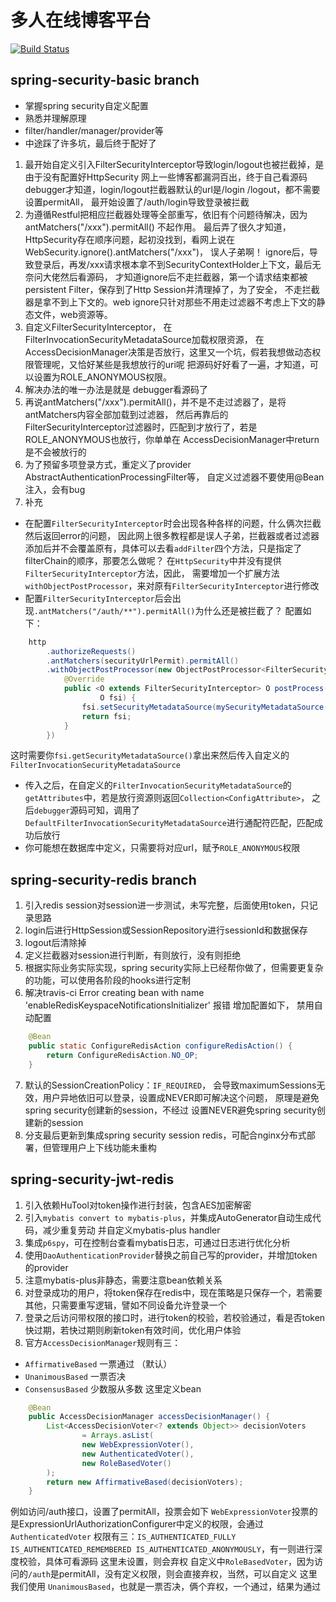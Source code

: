 # 多人在线博客平台

[![Build Status](https://travis-ci.com/zhengbigbig/Blogs.svg?branch=master)](https://travis-ci.com/zhengbigbig/Blogs)

## spring-security-basic branch
- 掌握spring security自定义配置
- 熟悉并理解原理
- filter/handler/manager/provider等
- 中途踩了许多坑，最后终于配好了
1. 最开始自定义引入FilterSecurityInterceptor导致login/logout也被拦截掉，是由于没有配置好HttpSecurity
网上一些博客都漏洞百出，终于自己看源码debugger才知道，login/logout拦截器默认的url是/login /logout，都不需要设置permitAll，
最开始设置了/auth/login导致登录被拦截
2. 为遵循Restful把相应拦截器处理等全部重写，依旧有个问题待解决，因为antMatchers("/xxx").permitAll() 不起作用。
最后弄了很久才知道，HttpSecurity存在顺序问题，起初没找到，看网上说在 WebSecurity.ignore().antMatchers("/xxx")，
误人子弟啊！
ignore后，导致登录后，再发/xxx请求根本拿不到SecurityContextHolder上下文，最后无奈问大佬然后看源码，
才知道ignore后不走拦截器，第一个请求结束都被persistent Filter，保存到了Http Session并清理掉了，为了安全，
不走拦截器是拿不到上下文的。web ignore只针对那些不用走过滤器不考虑上下文的静态文件，web资源等。
3. 自定义FilterSecurityInterceptor， 在FilterInvocationSecurityMetadataSource加载权限资源，
在AccessDecisionManager决策是否放行，这里又一个坑，假若我想做动态权限管理呢，又恰好某些是我想放行的uri呢
把源码好好看了一遍，才知道，可以设置为ROLE_ANONYMOUS权限。
4. 解决办法的唯一办法是就是  debugger看源码了
5. 再说antMatchers("/xxx").permitAll()，并不是不走过滤器了，是将antMatchers内容全部加载到过滤器，
然后再靠后的FilterSecurityInterceptor过滤器时，匹配到才放行了，若是ROLE_ANONYMOUS也放行，你单单在
AccessDecisionManager中return是不会被放行的
6. 为了预留多项登录方式，重定义了provider AbstractAuthenticationProcessingFilter等，
自定义过滤器不要使用@Bean注入，会有bug
7. 补充
- 在配置```FilterSecurityInterceptor```时会出现各种各样的问题，什么俩次拦截然后返回error的问题，
因此网上很多教程都是误人子弟，拦截器或者过滤器添加后并不会覆盖原有，具体可以去看```addFilter```四个方法，只是指定了filterChain的顺序，那要怎么做呢？
在```HttpSecurity```中并没有提供```FilterSecurityInterceptor```方法，因此，
需要增加一个扩展方法```withObjectPostProcessor```，来对原有```FilterSecurityInterceptor```进行修改
- 配置```FilterSecurityInterceptor```后会出现```.antMatchers("/auth/**").permitAll()```为什么还是被拦截了？
配置如下：
```java
    http
        .authorizeRequests()
        .antMatchers(securityUrlPermit).permitAll()
        .withObjectPostProcessor(new ObjectPostProcessor<FilterSecurityInterceptor>() {
            @Override
            public <O extends FilterSecurityInterceptor> O postProcess(
                    O fsi) {
                fsi.setSecurityMetadataSource(mySecurityMetadataSource(fsi.getSecurityMetadataSource()));
                return fsi;
            }
        })
```
这时需要你```fsi.getSecurityMetadataSource()```拿出来然后传入自定义的```FilterInvocationSecurityMetadataSource```
- 传入之后，在自定义的```FilterInvocationSecurityMetadataSource```的```getAttributes```中，若是放行资源则返回```Collection<ConfigAttribute>```，
之后```debugger```源码可知，调用了```DefaultFilterInvocationSecurityMetadataSource```进行通配符匹配，匹配成功后放行
- 你可能想在数据库中定义，只需要将对应url，赋予```ROLE_ANONYMOUS```权限

## spring-security-redis branch
1. 引入redis session对session进一步测试，未写完整，后面使用token，只记录思路
2. login后进行HttpSession或SessionRepository进行sessionId和数据保存
3. logout后清除掉
4. 定义拦截器对session进行判断，有则放行，没有则拒绝
5. 根据实际业务实际实现，spring security实际上已经帮你做了，但需要更复杂的功能，可以使用各阶段的hooks进行定制
6. 解决travis-ci Error creating bean with name 'enableRedisKeyspaceNotificationsInitializer' 报错
增加配置如下， 禁用自动配置

```java
    @Bean
    public static ConfigureRedisAction configureRedisAction() {
        return ConfigureRedisAction.NO_OP;
    }
```
7. 默认的SessionCreationPolicy：```IF_REQUIRED```，
会导致maximumSessions无效，用户异地依旧可以登录，设置成NEVER即可解决这个问题，
原理是避免spring security创建新的session，不经过
设置NEVER避免spring security创建新的session 
8. 分支最后更新到集成spring security session redis，可配合nginx分布式部署，但管理用户上下线功能未重构

## spring-security-jwt-redis 
1. 引入依赖HuTool对token操作进行封装，包含AES加密解密
2. 引入```mybatis convert to mybatis-plus```，并集成AutoGenerator自动生成代码，减少重复劳动
并自定义mybatis-plus handler
3. 集成```p6spy```，可在控制台查看mybatis日志，可通过日志进行优化分析
4. 使用```DaoAuthenticationProvider```替换之前自己写的provider，并增加token的provider
5. 注意mybatis-plus非静态，需要注意bean依赖关系
6. 对登录成功的用户，将token保存在redis中，现在策略是只保存一个，若需要其他，只需要重写逻辑，譬如不同设备允许登录一个
7. 登录之后访问带权限的接口时，进行token的校验，若校验通过，看是否token快过期，若快过期则刷新token有效时间，优化用户体验
8. 官方```AccessDecisionManager```规则有三：
- ```AffirmativeBased``` 一票通过 （默认）
- ```UnanimousBased``` 一票否决
- ```ConsensusBased``` 少数服从多数
这里定义bean
```java
    @Bean
    public AccessDecisionManager accessDecisionManager() {
        List<AccessDecisionVoter<? extends Object>> decisionVoters
                = Arrays.asList(
                new WebExpressionVoter(),
                new AuthenticatedVoter(),
                new RoleBasedVoter()
        );
        return new AffirmativeBased(decisionVoters);
    }
```
例如访问/auth接口，设置了permitAll，投票会如下
```WebExpressionVoter```投票的是ExpressionUrlAuthorizationConfigurer中定义的权限，会通过
```AuthenticatedVoter``` 权限有三：```IS_AUTHENTICATED_FULLY IS_AUTHENTICATED_REMEMBERED IS_AUTHENTICATED_ANONYMOUSLY```，有一则进行深度校验，具体可看源码
这里未设置，则会弃权 
自定义中```RoleBasedVoter```，因为访问的```/auth```是permitAll，没有定义权限，则会直接弃权，当然，可以自定义
这里我们使用 ```UnanimousBased```，也就是一票否决，俩个弃权，一个通过，结果为通过
